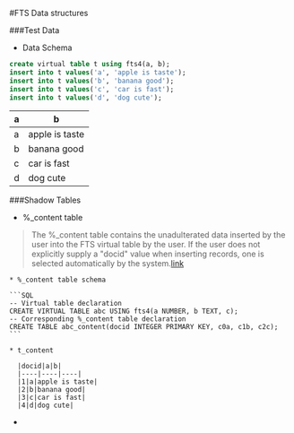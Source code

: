 #FTS Data structures

###Test Data
 * Data Schema
  
  ```SQL
  create virtual table t using fts4(a, b);
  insert into t values('a', 'apple is taste');
  insert into t values('b', 'banana good');
  insert into t values('c', 'car is fast');
  insert into t values('d', 'dog cute');
  ```
|a|b|
|----|----|
|a|apple is taste|
|b|banana good|
|c|car is fast|
|d|dog cute|
 


###Shadow Tables
  * %_content table
  >The %_content table contains the unadulterated data inserted by the user into the FTS virtual table by the user. If the user does not explicitly supply a "docid" value when inserting records, one is selected automatically by the system.[link](https://www.sqlite.org/fts3.html#section_9_1)

    * %_content table schema

    ```SQL
    -- Virtual table declaration
    CREATE VIRTUAL TABLE abc USING fts4(a NUMBER, b TEXT, c);
    -- Corresponding %_content table declaration
    CREATE TABLE abc_content(docid INTEGER PRIMARY KEY, c0a, c1b, c2c);
    ```
    
    * t_content
   
      |docid|a|b|
      |----|----|----|
      |1|a|apple is taste|
      |2|b|banana good|
      |3|c|car is fast|
      |4|d|dog cute|

  * 
